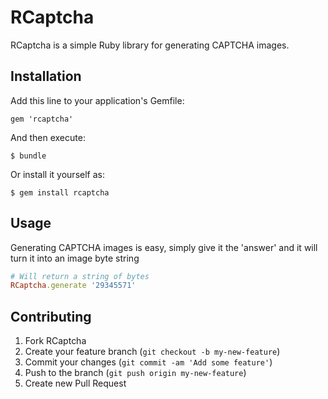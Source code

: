 # RCaptcha

RCaptcha is a simple Ruby library for generating CAPTCHA images.

## Installation

Add this line to your application's Gemfile:

    gem 'rcaptcha'

And then execute:

    $ bundle

Or install it yourself as:

    $ gem install rcaptcha

## Usage

Generating CAPTCHA images is easy, simply give it the 'answer' and it will turn it into an image byte string

```ruby
# Will return a string of bytes
RCaptcha.generate '29345571'
```

## Contributing

1. Fork RCaptcha
2. Create your feature branch (`git checkout -b my-new-feature`)
3. Commit your changes (`git commit -am 'Add some feature'`)
4. Push to the branch (`git push origin my-new-feature`)
5. Create new Pull Request
